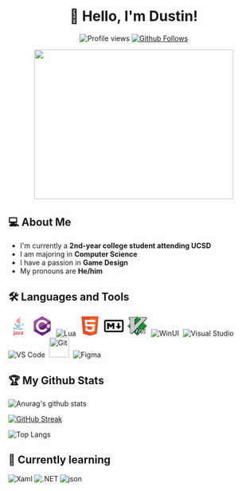 <h1 align="center">
  👋 Hello, I'm Dustin!
</h1>

<div align="center">
  
  ![Profile views](https://komarev.com/ghpvc/?username=dfchang149&color=blue)
  [![Github Follows](https://img.shields.io/github/followers/dfchang149?color=green?label=Followers)](https://github.com/dfchang149)
  
</div>

<div align="center">
  <img src="https://cdn.dribbble.com/users/1894420/screenshots/11563516/untitled-5.gif" width="400" height="300"/>
</div>

## 💻 About Me

- I'm currently a **2nd-year college student attending UCSD**
- I am majoring in **Computer Science**
- I have a passion in **Game Design**
- My pronouns are **He/him**

## 🛠️ Languages and Tools

<div>
  <img src="https://github.com/devicons/devicon/blob/master/icons/java/java-original-wordmark.svg" title="Java" alt="Java" width="40" height="40"/>&nbsp;
  <img src="https://github.com/devicons/devicon/blob/master/icons/csharp/csharp-original.svg" title="CSharp" alt="CSharp" width="40" height="40"/>&nbsp;
  <img src="https://upload.wikimedia.org/wikipedia/commons/c/cf/Lua-Logo.svg" title="Lua" alt="Lua" width="40" height="40"/>&nbsp;
  <img src="https://github.com/devicons/devicon/blob/master/icons/html5/html5-original.svg" title="HTML5" alt="HTML" width="40" height="40"/>&nbsp;
  <img src="https://github.com/devicons/devicon/blob/master/icons/markdown/markdown-original.svg" title="Markdown" alt="Markdown" width="40" height="40"/>&nbsp;
  <img src="https://github.com/devicons/devicon/blob/master/icons/vim/vim-original.svg" title="Vim" alt="Vim" width="40" height="40"/>&nbsp;
  <img src="https://upload.wikimedia.org/wikipedia/commons/e/ee/Logo-winui.svg" title="WinUI" alt="WinUI" width="40" height="40"/>&nbsp;
  <img src="https://upload.wikimedia.org/wikipedia/commons/5/59/Visual_Studio_Icon_2019.svg" title="Visual Studio" alt="Visual Studio" width="40"/>&nbsp;
  <img src="https://upload.wikimedia.org/wikipedia/commons/9/9a/Visual_Studio_Code_1.35_icon.svg" title="VS Code" alt="VS Code" width="40" height="40"/>&nbsp;
  <img src="https://upload.wikimedia.org/wikipedia/commons/3/3f/Git_icon.svg" title="Git" **alt="Git" width="40" height="40"/>&nbsp;
  <img src="https://upload.wikimedia.org/wikipedia/commons/3/33/Figma-logo.svg" title="Figma" alt="Figma" width="40" height="40"/>
</div>

## 🏆 My Github Stats

![Anurag's github stats](https://github-readme-stats.vercel.app/api?username=dfchang149&show_icons=true&border_radius=8&theme=tokyonight)

[![GitHub Streak](https://streak-stats.demolab.com?user=dfchang149&theme=tokyonight&border_radius=8)](https://git.io/streak-stats)

![Top Langs](https://github-readme-stats.vercel.app/api/top-langs/?username=dfchang149&layout=compact&border_radius=8&theme=tokyonight)

## 🧠 Currently learning

<div align="left">
  <img src="https://img.shields.io/badge/Xaml-0C54C2?style=for-the-badge&logo=xaml&logoColor=white" alt="Xaml" />
  <img src="https://img.shields.io/badge/DotNet-512BD4?style=for-the-badge&logo=dotnet&logoColor=white" alt=".NET" />
  <img src="https://img.shields.io/badge/Json-000000?style=for-the-badge&logo=json&logoColor=white" alt="json" />
</div>

<!--
**dfchang149/dfchang149** is a ✨ _special_ ✨ repository because its `README.md` (this file) appears on your GitHub profile.

Here are some ideas to get you started:

- 🔭 I’m currently working on ...
- 🌱 I’m currently learning ...
- 👯 I’m looking to collaborate on ...
- 🤔 I’m looking for help with ...
- 💬 Ask me about ...
- 📫 How to reach me: ...
- 😄 Pronouns: ...
- ⚡ Fun fact: ...
-->
